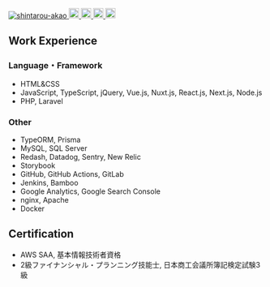 <p align="left"> 
  <a href="https://github.com/shintarou-akao/shintarou-akao/">
    <img src="https://komarev.com/ghpvc/?username=shintarou-akao" alt="shintarou-akao" />
  </a>
  <a href="https://github.com/shintarou-akao">
    <img height="20" src="https://img.shields.io/github/followers/shintarou-akao?label=follow&logo=github&style=flat" />
  </a>
  <a href="http://qiita.com/shintarou-akao">
    <img height="20" src="https://qiita-badge.apiapi.app/s/shintarou-akao/posts.svg" />
  </a>
  <a href="https://qiita.com/shintarou-akao/contributions">
    <img height="20" src="https://qiita-badge.apiapi.app/s/shintarou-akao/contributions.svg" />
  </a>
  <a href="https://www.codewars.com/users/shintaro-akao">
    <img height="20" src="https://www.codewars.com/users/shintaro-akao/badges/small" />
  </a>
</p>

<div>
  <h2>Work Experience</h2>
  <div>
    <h3>Language・Framework</h3>
    <ul>
      <li>HTML&CSS</li>
      <li>JavaScript, TypeScript, jQuery, Vue.js, Nuxt.js, React.js, Next.js, Node.js</li>
      <li>PHP, Laravel</li>
    </ul>
  </div>
  <div>
    <h3>Other</h3>
    <ul>
      <li>TypeORM, Prisma</li>
      <li>MySQL, SQL Server</li>
      <li>Redash, Datadog, Sentry, New Relic</li>
      <li>Storybook</li>
      <li>GitHub, GitHub Actions, GitLab</li>
      <li>Jenkins, Bamboo</li>
      <li>Google Analytics, Google Search Console</li>
      <li>nginx, Apache</li>
      <li>Docker</li>
    </ul>
  </div>
</div>
<div>
  <h2>Certification</h2>
  <ul>
    <li>AWS SAA, 基本情報技術者資格</li>
    <li>2級ファイナンシャル・プランニング技能士, 日本商工会議所簿記検定試験3級</li>
  </ul>
</div>
